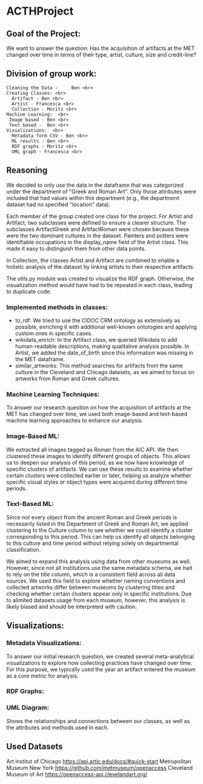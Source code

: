 # ACTHProject
## Goal of the Project: <br>
We want to answer the question: Has the acquisition of artifacts at the MET changed over time in terms of their type, artist, culture, size and credit-line? <br>

## Division of group work: <br>
    Cleaning the Data -     Ben <br>
    Creating Classes: <br>
      Artifact - Ben <br>
      Artist - Francesca <br>
      Collection - Moritz <br>
    Machine Learning:  <br>
     Image based - Ben <br>
     Text based -  Ben <br>
    Visualizations:  <br>
      Metadata form CSV - Ben <br>
      ML results - Ben <br>
      RDF graphs - Moritz <br>
      UML graph - Francesca <br>

## Reasoning
We decided to only use the data in the dataframe that was categorized under the department of "Greek and Roman Art". Only those attributes were included that had values within this department (e.g., the department dataset had no specified "location" data).

Each member of the group created one class for the project. For Artist and Artifact, two subclasses were defined to ensure a clearer structure.
The subclasses ArtifactGreek and ArtifactRoman were chosen because these were the two dominant cultures in the dataset.
Painters and potters were identifiable occupations in the display_name field of the Artist class. This made it easy to distinguish them from other data points.

In Collection, the classes Artist and Artifact are combined to enable a holistic analysis of the dataset by linking artists to their respective artifacts.

The utils.py module was created to visualize the RDF graph. Otherwise, the visualization method would have had to be repeated in each class, leading to duplicate code.

### Implemented methods in classes: 
- to_rdf: We tried to use the CIDOC CRM ontology as extensively as possible, enriching it with additional well-known ontologies and applying custom ones in specific cases.
- wikidata_enrich: In the Artifact class, we queried Wikidata to add human-readable descriptions, making qualitative analysis possible. In Artist, we added the date_of_birth since this information was missing in the MET dataframe.
- similar_artworks: This method searches for artifacts from the same culture in the Cleveland and Chicago datasets, as we aimed to focus on artworks from Roman and Greek cultures.

### Machine Learning Techniques:
To answer our research question on how the acquisition of artifacts at the MET has changed over time, we used both image-based and text-based machine learning approaches to enhance our analysis.

### Image-Based ML:
We extracted all images tagged as Roman from the AIC API. We then clustered these images to identify different groups of objects. This allows us to deepen our analysis of this period, as we now have knowledge of specific clusters of artifacts. We can use these results to examine whether certain clusters were collected earlier or later, helping us analyze whether specific visual styles or object types were acquired during different time periods.

### Text-Based ML:
Since not every object from the ancient Roman and Greek periods is necessarily listed in the Department of Greek and Roman Art, we applied clustering to the Culture column to see whether we could identify a cluster corresponding to this period. This can help us identify all objects belonging to this culture and time period without relying solely on departmental classification.

We aimed to expand this analysis using data from other museums as well. However, since not all institutions use the same metadata schema, we had to rely on the title column, which is a consistent field across all data sources. We used this field to explore whether naming conventions and collected artworks differ between museums by clustering titles and checking whether certain clusters appear only in specific institutions. Due to alimited datasets usage  from each museum, however, this analysis is likely biased and should be interpreted with caution.

## Visualizations:
### Metadata Visualizations:
To answer our initial research question, we created several meta-analytical visualizations to explore how collecting practices have changed over time. For this purpose, we typically used the year an artifact entered the museum as a core metric for analysis.

### RDF Graphs:


### UML Diagram: 
Shows the relationships and connections between our classes, as well as the attributes and methods used in each.

## Used Datasets
Art institut of Chicago 
https://api.artic.edu/docs/#quick-start
Metropolitan Museum New York
https://github.com/metmuseum/openaccess
Cleveland Museum of Art
https://openaccess-api.clevelandart.org/
